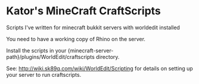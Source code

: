 Kator's MineCraft CraftScripts
==============================

Scripts I've written for minecraft bukkit servers with worldedit installed

You need to have a working copy of Rhino on the server.

Install the scripts in your {minecraft-server-path}/plugins/WorldEdit/craftscripts directory.

See: http://wiki.sk89q.com/wiki/WorldEdit/Scripting for details on setting up your server to run craftscripts.
